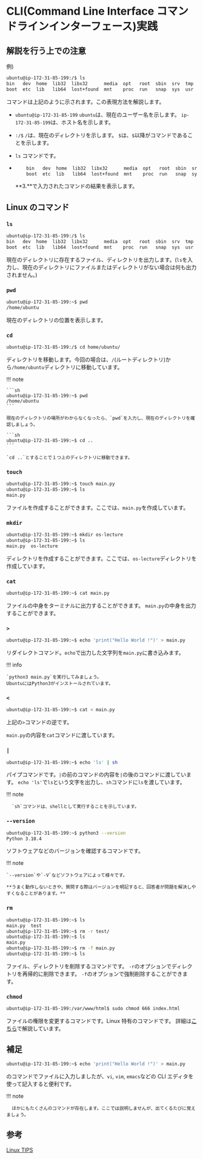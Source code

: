 # CLI(Command Line Interface コマンドラインインターフェース)実践

## 解説を行う上での注意

例)

```sh
ubuntu@ip-172-31-85-199:/$ ls
bin   dev  home  lib32  libx32      media  opt   root  sbin  srv  tmp  var
boot  etc  lib   lib64  lost+found  mnt    proc  run   snap  sys  usr
```

コマンドは上記のように示されます。この表現方法を解説します。

- `ubuntu@ip-172-31-85-199`
  `ubuntu`は、現在のユーザー名を示します。
  `ip-172-31-85-199`は、ホスト名を示します。

- `:/$`
  `/`は、現在のディレクトリを示します。
  `$`は、`$`以降がコマンドであることを示します。

- `ls`
  コマンドです。

- ```sh
      bin   dev  home  lib32  libx32      media  opt   root  sbin  srv  tmp  var
      boot  etc  lib   lib64  lost+found  mnt    proc  run   snap  sys  usr
  ```
  **3.**で入力されたコマンドの結果を表示します。

## Linux のコマンド

### `ls`

```sh
ubuntu@ip-172-31-85-199:/$ ls
bin   dev  home  lib32  libx32      media  opt   root  sbin  srv  tmp  var
boot  etc  lib   lib64  lost+found  mnt    proc  run   snap  sys  usr
```

現在のディレクトリに存在するファイル、ディレクトリを出力します。(`ls`を入力し、現在のディレクトリにファイルまたはディレクトリがない場合は何も出力されません。)

### `pwd`

```sh
ubuntu@ip-172-31-85-199:~$ pwd
/home/ubuntu
```

現在のディレクトリの位置を表示します。

### `cd`

```sh
ubuntu@ip-172-31-85-199:/$ cd home/ubuntu/
```

ディレクトリを移動します。今回の場合は、`/`(ルートディレクトリ)から`/home/ubuntu`ディレクトリに移動しています。

!!! note

    ```sh
    ubuntu@ip-172-31-85-199:~$ pwd
    /home/ubuntu
    ```

    現在のディレクトリの場所がわからなくなったら、`pwd`を入力し、現在のディレクトリを確認しましょう。

    ```sh
    ubuntu@ip-172-31-85-199:~$ cd ..
    ```

    `cd ..`とすることで１つ上のディレクトリに移動できます。

### `touch`

```sh
ubuntu@ip-172-31-85-199:~$ touch main.py
ubuntu@ip-172-31-85-199:~$ ls
main.py
```

ファイルを作成することができます。ここでは、`main.py`を作成しています。

### `mkdir`

```sh
ubuntu@ip-172-31-85-199:~$ mkdir os-lecture
ubuntu@ip-172-31-85-199:~$ ls
main.py  os-lecture
```

ディレクトリを作成することができます。ここでは、`os-lecture`ディレクトリを作成しています。

### `cat`

```sh
ubuntu@ip-172-31-85-199:~$ cat main.py
```

ファイルの中身をターミナルに出力することができます。
`main.py`の中身を出力することができます。

### `>`

```sh
ubuntu@ip-172-31-85-199:~$ echo 'print("Hello World !")' > main.py
```

リダイレクトコマンド。`echo`で出力した文字列を`main.py`に書き込みます。

!!! info

    `python3 main.py`を実行してみましょう。
    UbuntuにはPython3がインストールされています。

### `<`

```sh
ubuntu@ip-172-31-85-199:~$ cat < main.py
```

上記の`>`コマンドの逆です。

`main.py`の内容を`cat`コマンドに渡しています。

### `|`

```sh
ubuntu@ip-172-31-85-199:~$ echo 'ls' | sh
```

パイプコマンドです。`|`の前のコマンドの内容を`|`の後のコマンドに渡しています。
`echo 'ls'`で`ls`という文字を出力し、`sh`コマンドに`ls`を渡しています。

!!! note

      `sh`コマンドは、shellとして実行することを示しています。

### `--version`

```sh
ubuntu@ip-172-31-85-199:~$ python3 --version
Python 3.10.4
```

ソフトウェアなどのバージョンを確認するコマンドです。

!!! note

    `--version`や`-V`などソフトウェアによって様々です。

    **うまく動作しないときや、質問する際はバージョンを明記すると、回答者が問題を解決しやすくなることがあります。**

### `rm`

```sh
ubuntu@ip-172-31-85-199:~$ ls
main.py  test
ubuntu@ip-172-31-85-199:~$ rm -r test/
ubuntu@ip-172-31-85-199:~$ ls
main.py
ubuntu@ip-172-31-85-199:~$ rm -f main.py
ubuntu@ip-172-31-85-199:~$ ls
```

ファイル、ディレクトリを削除するコマンドです。
`-r`のオプションでディレクトリを再帰的に削除できます。
`-f`のオプションで強制削除することができます。

### `chmod`

```sh
ubuntu@ip-172-31-85-199:/var/www/html$ sudo chmod 666 index.html
```

ファイルの権限を変更するコマンドです。Linux 特有のコマンドです。
詳細は[こちら](../security/permission.md)で解説しています。

## 補足

```sh
ubuntu@ip-172-31-85-199:~$ echo 'print("Hello World !")' > main.py
```

のコマンドでファイルに入力しましたが、`vi`, `vim`, `emacs`などの CLI エディタを使って記入すると便利です。

!!! note

      ほかにもたくさんのコマンドが存在します。ここでは説明しませんが、出てくるたびに覚えましょう。

## 参考

[Linux TIPS](https://exercises-aws.fml.org/ja/appendix/unix/linux/)
